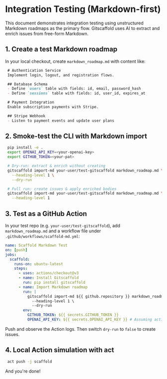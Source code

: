# Integration Testing (Markdown-first)

 This document demonstrates integration testing using unstructured Markdown roadmaps as the primary flow. Gitscaffold uses AI to extract and enrich issues from free-form Markdown.

 ## 1. Create a test Markdown roadmap

 In your local checkout, create `markdown_roadmap.md` with content like:

```markdown
 # Authentication Service
 Implement login, logout, and registration flows.

 ## Database Schema
 - Define `users` table with fields: id, email, password_hash
 - Define `sessions` table with fields: id, user_id, expires_at

 # Payment Integration
 Enable subscription payments with Stripe.

 ## Stripe Webhook
 - Listen to payment events and update user plans
```

 ## 2. Smoke-test the CLI with Markdown import

```sh
 pip install -e .
 export OPENAI_API_KEY=<your-openai-key>
 export GITHUB_TOKEN=<your-pat>

 # Dry-run: extract & enrich without creating
 gitscaffold import-md your-user/test-gitscaffold markdown_roadmap.md \
   --heading-level 1 \
   --dry-run

 # Full run: create issues & apply enriched bodies
 gitscaffold import-md your-user/test-gitscaffold markdown_roadmap.md \
   --heading-level 1
```

 ## 3. Test as a GitHub Action

In your test repo (e.g. `your-user/test-gitscaffold`), add `markdown_roadmap.md` and a workflow file under `.github/workflows/scaffold-md.yml`:

```yaml
name: Scaffold Markdown Test
on: [push]
jobs:
  scaffold:
    runs-on: ubuntu-latest
    steps:
      - uses: actions/checkout@v3
      - name: Install Gitscaffold
        run: pip install gitscaffold
      - name: Import Markdown roadmap
        run: |
          gitscaffold import-md ${{ github.repository }} markdown_roadmap.md \
            --heading-level 1 \
            --dry-run
        env:
          GITHUB_TOKEN: ${{ secrets.GITHUB_TOKEN }}
          OPENAI_API_KEY: ${{ secrets.OPENAI_API_KEY }} # Assuming action needs OpenAI key
```

 Push and observe the Action logs. Then switch `dry-run` to `false` to create issues.

 ## 4. Local Action simulation with act

```sh
 act push -j scaffold
```

 And you're done!
